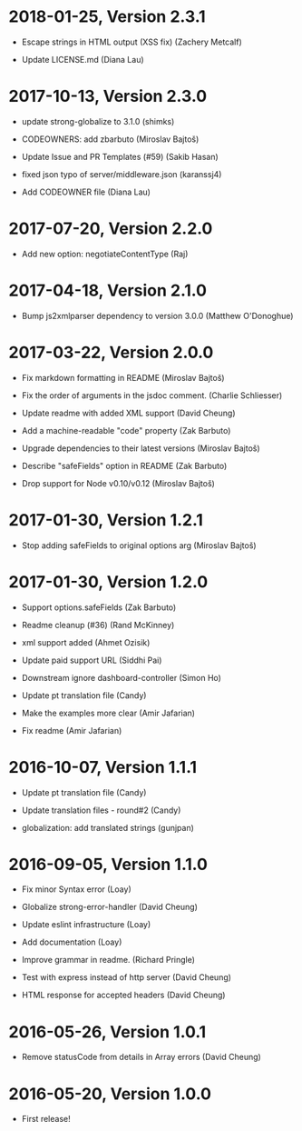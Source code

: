 2018-01-25, Version 2.3.1
=========================

 * Escape strings in HTML output (XSS fix) (Zachery Metcalf)

 * Update LICENSE.md (Diana Lau)


2017-10-13, Version 2.3.0
=========================

 * update strong-globalize to 3.1.0 (shimks)

 * CODEOWNERS: add zbarbuto (Miroslav Bajtoš)

 * Update Issue and PR Templates (#59) (Sakib Hasan)

 * fixed json typo of server/middleware.json (karanssj4)

 * Add CODEOWNER file (Diana Lau)


2017-07-20, Version 2.2.0
=========================

 * Add new option: negotiateContentType (Raj)


2017-04-18, Version 2.1.0
=========================

 * Bump js2xmlparser dependency to version 3.0.0 (Matthew O'Donoghue)


2017-03-22, Version 2.0.0
=========================

 * Fix markdown formatting in README (Miroslav Bajtoš)

 * Fix the order of arguments in the jsdoc comment. (Charlie Schliesser)

 * Update readme with added XML support (David Cheung)

 * Add a machine-readable "code" property (Zak Barbuto)

 * Upgrade dependencies to their latest versions (Miroslav Bajtoš)

 * Describe "safeFields" option in README (Zak Barbuto)

 * Drop support for Node v0.10/v0.12 (Miroslav Bajtoš)


2017-01-30, Version 1.2.1
=========================

 * Stop adding safeFields to original options arg (Miroslav Bajtoš)


2017-01-30, Version 1.2.0
=========================

 * Support options.safeFields (Zak Barbuto)

 * Readme cleanup (#36) (Rand McKinney)

 * xml support added (Ahmet Ozisik)

 * Update paid support URL (Siddhi Pai)

 * Downstream ignore dashboard-controller (Simon Ho)

 * Update pt translation file (Candy)

 * Make the examples more clear (Amir Jafarian)

 * Fix readme (Amir Jafarian)


2016-10-07, Version 1.1.1
=========================

 * Update pt translation file (Candy)

 * Update translation files - round#2 (Candy)

 * globalization: add translated strings (gunjpan)


2016-09-05, Version 1.1.0
=========================

 * Fix minor Syntax error (Loay)

 * Globalize strong-error-handler (David Cheung)

 * Update eslint infrastructure (Loay)

 * Add documentation (Loay)

 * Improve grammar in readme. (Richard Pringle)

 * Test with express instead of http server (David Cheung)

 * HTML response for accepted headers (David Cheung)


2016-05-26, Version 1.0.1
=========================

 * Remove statusCode from details in Array errors (David Cheung)


2016-05-20, Version 1.0.0
=========================

 * First release!
